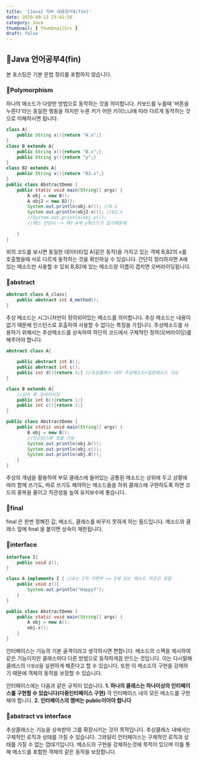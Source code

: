 ```yaml
---
title: '[Java] 자바 내용정리4(fin)'
date: 2020-09-13 23:41:56
category: Java
thumbnail: { thumbnailSrc }
draft: false
---
```

## 🌟Java 언어공부4(fin)
본 포스팅은 기본 문법 정리를 포함하지 않습니다.

### 🎯Polymorphism
하나의 메소드가 다양한 방법으로 동작하는 것을 의미합니다.
키보드를 누를때 '버튼을 누른다'라는 동일한 행동을 하지만 
누른 키가 어떤 키이느냐에 따라 다르게 동작하는 것으로 이해하시면 됩니다.
```java
class A{
    public String x(){return "A.x";}
}
class B extends A{
    public String x(){return "B.x";}
    public String y(){return "y";}
}
class B2 extends A{
    public String x(){return "B2.x";}
}
public class AbstractDemo {
    public static void main(String[] args) {
        A obj = new B();
        A obj2 = new B2();
        System.out.println(obj.x()); //b.x
        System.out.println(obj2.x()); //b2.x
        //System.out.println(obj.y());
        //얘는 안된다 -> 왜? A에 y메소드가 없기때문에
         
    }
}
```
위의 코드를 보시면 동일한 데이터타입 A(같은 동작)을 가지고 있는 객체
B,B2의 x를 호출했을때 서로 다르게 동작하는 것을 확인하실 수 있습니다.
간단히 정리하자면 A에 있는 메소드만 사용할 수 있되 
B,B2에 있는 메소드랑 이름이 겹치면 오버라이딩됩니다.

### 🎯abstract
```java
abstract class A_class{
    public abstract int A_method();
}
```
추상 메소드는 시그니처만이 정의되어있는 메소드를 의미합니다.
추상 메소드는 내용이 없기 때문에 인스턴스로 호출하여 
사용할 수 없다는 특징을 가집니다. 
추상메소드를 사용하기 위해서는 추상메소드를 상속하여
하단의 코드에서 구체적인 정의(오버라이딩)를 해주어야 합니다.

```java
abstract class A{
    
    public abstract int b();
    public abstract int c();
    public int d(){return 3;} //추상클래스 내부 추상메소드+일반메소드 가능
}

class B extends A{
    //상속 후 오버라이딩
    public int b(){return 1;} 
    public int c(){return 2;}
}

public class AbstractDemo {
    public static void main(String[] args) {
        B obj = new B();
        //인스턴스화 호출 가능
        System.out.println(obj.b());
        System.out.println(obj.c());
        System.out.println(obj.d());
    }
}
```

추상의 개념을 활용하여 부모 클래스에 들어있는 공통된 메소드는 상위에 두고
상황에 따라 함께 쓰기도, 따로 쓰기도 해야하는 메소드들을
하위 클래스에 구현하도록 하면 코드의 중복을 줄이고 직관성을 높여 유지보수에 좋습니다.

### 🎯final
final 은 한번 정해진 값, 메소드, 클래스를 바꾸지 못하게 하는 필드입니다.
메소드와 클래스 앞에 final 을 붙이면 상속이 제한됩니다.

### 🎯interface
```java
interface I{
    public void z();
}

class A implements I { //A는 I의 구현부 == I에 있는 메소드 무조건 포함
    public void z(){
        System.out.println("Happy?");
    }
}

public class AbstractDemo {
    public static void main(String[] args) {
        A obj = new A();
        obj.z();
    }
}
```
인터페이스는 기능의 기본 골격이라고 생각하시면 편합니다.
메소드의 스펙을 제시하여 같은 기능이지만 
클래스마다 다른 방법으로 동작하게끔 만드는 것입니다.
이는 다시말해 클래스의 `다형성`을 실현하게 해준다고 할 수 있습니다.
또한 이 메소드의 구현을 강제하기 때문에 객체의 동작을 보장할 수 있습니다.

인터페이스에는 다음과 같은 규칙이 있습니다. 
    **1. 하나의 클래스는 하나이상의 인터페이스를 구현할 수 있습니다(다중인터페이스 구현)**
    각 인터페이스 내의 모든 메소드를 구현해야 합니다. 
    **2. 인터페이스의 맴버는 public이어야 합니다**


### 🎯abstract vs interface
추상클래스는 기능을 상속받아 그를 확장시키는 것이 목적입니다.
추상클래스 내에서는 구체적인 로직과 상태를 가질 수 있습니다.
그와달리 인터페이스는 구체적인 로직과 상태를 가질 수 없는 껍데기입니다.
메소드의 구현을 강제하는것에 목적이 있으며
이를 통해 메소드를 포함한 객체의 같은 동작을 보장합니다.


